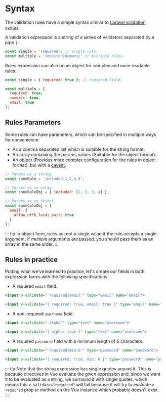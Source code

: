 # Syntax

The validation rules have a simple syntax similar to [Laravel validation syntax](https://laravel.com/docs/5.4/validation).

A validation expression is a string of a series of validators separated by a pipe `|`:

```js
const single = 'required'; // single rule.
const multiple = 'required|numeric' // multiple rules.
```

Rules expression can also be an object for complex and more readable rules:

```js
const single = { required: true }; // required field.

const multiple = {
  required: true,
  numeric: true,
  email: true
};
```

## Rules Parameters

Some rules can have parameters, which can be specified in multiple ways for convenience:

- As a comma separated list which is suitable for the string format.
- An array containing the params values (Suitable for the object format).
- An object (Provides more complex configuration for the rules in object format), but with a [caveat](/guide/custom-rules.md#args-and-rule-configuration).

```js
// Params as a string
const someRule = 'included:1,2,3,4';

// Params as an array.
const someRuleObj = { included: [1, 2, 3, 4] };

// Params as an object.
const someCplxObj = {
  email: {
    allow_utf8_local_part: true
  }
};
```

::: tip
  In object form, rules accept a single value if the rule accepts a single argument. If multiple arguments are passed, you should pass them as an array in the same order.
:::

## Rules in practice

Putting what we've learned to practice, let's create our fields in both expression forms with the following specifications:

- A required `email` field.

```html
<input v-validate="'required|email'" type="email" name="email">

<input v-validate="{ required: true, email: true }" type="email" name="email">
```

- A non-required `username` field.

```html
<input v-validate="'alpha'" type="text" name="username">

<input v-validate="{ alpha: true }" type="text" name="username">
```

- A required `password` field with a minimum length of 6 characters.

```html
<input v-validate="'required|min:6'" type="password" name="password">

<input v-validate="{ required: true, min: 6 }" type="password" name="password">
```

::: tip
  Note that the string expression has single quotes around it. This is because directives in Vue evaluate the given expression and, since we want it to be evaluated as a string, we surround it with single quotes, which means this `v-validate="required"` will fail because it will try to evaluate a `required` prop or method on the Vue instance which probably doesn't exist.
:::
